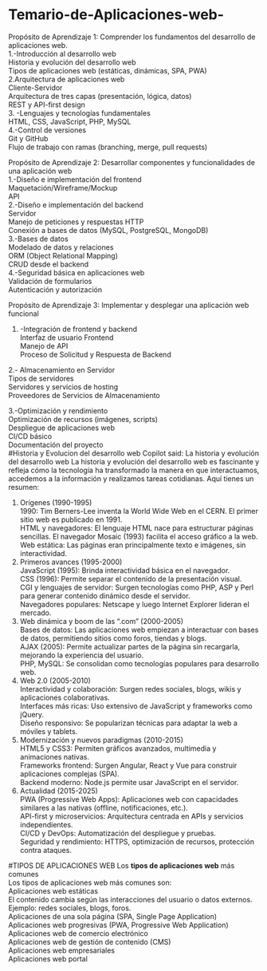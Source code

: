 # Temario-de-Aplicaciones-web-
Propósito de Aprendizaje 1: Comprender los fundamentos del desarrollo de aplicaciones web.  
1.-Introducción al desarrollo web  
Historia y evolución del desarrollo web  
Tipos de aplicaciones web (estáticas, dinámicas, SPA, PWA)  
2.Arquitectura de aplicaciones web  
Cliente-Servidor  
Arquitectura de tres capas (presentación, lógica, datos)  
REST y API-first design  
3. -Lenguajes y tecnologías fundamentales  
HTML, CSS, JavaScript, PHP, MySQL  
4.-Control de versiones  
Git y GitHub  
Flujo de trabajo con ramas (branching, merge, pull requests)  

Propósito de Aprendizaje 2: Desarrollar componentes y funcionalidades de una aplicación web  
1.-Diseño e implementación del frontend  
Maquetación/Wireframe/Mockup  
API  
2.-Diseño e implementación del backend   
Servidor  
Manejo de peticiones y respuestas HTTP  
Conexión a bases de datos (MySQL, PostgreSQL, MongoDB)  
3.-Bases de datos  
 Modelado de datos y relaciones  
ORM (Object Relational Mapping)  
CRUD desde el backend  
4.-Seguridad básica en aplicaciones web  
Validación de formularios  
Autenticación y autorización   

Propósito de Aprendizaje 3: Implementar y desplegar una aplicación web funcional  
1. -Integración de frontend y backend  
Interfaz de usuario Frontend  
Manejo de API  
Proceso de Solicitud y Respuesta de Backend  

2.- Almacenamiento en Servidor  
Tipos de servidores   
Servidores y servicios de hosting   
Proveedores de Servicios de Almacenamiento  

3.-Optimización y rendimiento  
Optimización de recursos (imágenes, scripts)  
Despliegue de aplicaciones web  
CI/CD básico  
Documentación del proyecto  
#Historia y Evolucion del desarrollo web
Copilot said: La historia y evolución del desarrollo web
La historia y evolución del desarrollo web es fascinante y refleja cómo la tecnología ha transformado la manera en que interactuamos, accedemos a la información y realizamos tareas cotidianas. Aquí tienes un resumen:

1. Orígenes (1990-1995)  
1990: Tim Berners-Lee inventa la World Wide Web en el CERN. El primer sitio web es publicado en 1991.  
HTML y navegadores: El lenguaje HTML nace para estructurar páginas sencillas. El navegador Mosaic (1993) facilita el acceso gráfico a la web.  
Web estática: Las páginas eran principalmente texto e imágenes, sin interactividad.  
2. Primeros avances (1995-2000)  
JavaScript (1995): Brinda interactividad básica en el navegador.  
CSS (1996): Permite separar el contenido de la presentación visual.  
CGI y lenguajes de servidor: Surgen tecnologías como PHP, ASP y Perl para generar contenido dinámico desde el servidor.  
Navegadores populares: Netscape y luego Internet Explorer lideran el mercado.  
3. Web dinámica y boom de las “.com” (2000-2005)  
Bases de datos: Las aplicaciones web empiezan a interactuar con bases de datos, permitiendo sitios como foros, tiendas y blogs.  
AJAX (2005): Permite actualizar partes de la página sin recargarla, mejorando la experiencia del usuario.  
PHP, MySQL: Se consolidan como tecnologías populares para desarrollo web.
4. Web 2.0 (2005-2010)  
Interactividad y colaboración: Surgen redes sociales, blogs, wikis y aplicaciones colaborativas.  
Interfaces más ricas: Uso extensivo de JavaScript y frameworks como jQuery.  
Diseño responsivo: Se popularizan técnicas para adaptar la web a móviles y tablets.  
5. Modernización y nuevos paradigmas (2010-2015)   
HTML5 y CSS3: Permiten gráficos avanzados, multimedia y animaciones nativas.  
Frameworks frontend: Surgen Angular, React y Vue para construir aplicaciones complejas (SPA).  
Backend moderno: Node.js permite usar JavaScript en el servidor.  
6. Actualidad (2015-2025)  
PWA (Progressive Web Apps): Aplicaciones web con capacidades similares a las nativas (offline, notificaciones, etc.).  
API-first y microservicios: Arquitectura centrada en APIs y servicios independientes.  
CI/CD y DevOps: Automatización del despliegue y pruebas.  
Seguridad y rendimiento: HTTPS, optimización de recursos, protección contra ataques.  
  

#TIPOS DE APLICACIONES WEB
Los **tipos de aplicaciones web** más comunes   
Los tipos de aplicaciones web más comunes son:  
Aplicaciones web estáticas  
El contenido cambia según las interacciones del usuario o datos externos.  
Ejemplo: redes sociales, blogs, foros.  
Aplicaciones de una sola página (SPA, Single Page Application)  
Aplicaciones web progresivas (PWA, Progressive Web Application)  
Aplicaciones web de comercio electrónico  
Aplicaciones web de gestión de contenido (CMS)  
Aplicaciones web empresariales  
Aplicaciones web portal  



